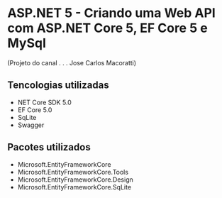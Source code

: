 ﻿# ASP.NET 5 - Criando uma Web API com ASP.NET Core 5, EF Core 5 e MySql 
(Projeto do canal . . . Jose Carlos Macoratti)

## Tencologias utilizadas
- NET Core SDK 5.0
- EF Core 5.0
- SqLite
- Swagger

## Pacotes utilizados
- Microsoft.EntityFrameworkCore
- Microsoft.EntityFrameworkCore.Tools
- Microsoft.EntityFrameworkCore.Design
- Microsoft.EntityFrameworkCore.SqLite